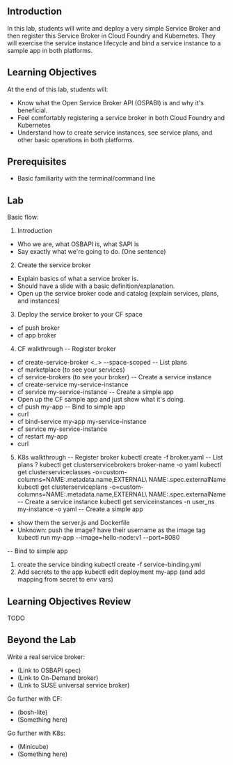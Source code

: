 ## Introduction

In this lab, students will write and deploy a very simple Service Broker and then register this Service Broker in Cloud Foundry and Kubernetes. 
They will exercise the service instance lifecycle and bind a service instance to a sample app in both platforms. 

## Learning Objectives
At the end of this lab, students will:

* Know what the Open Service Broker API (OSPABI) is and why it's beneficial.
* Feel comfortably registering a service broker in both Cloud Foundry and Kubernetes
* Understand how to create service instances, see service plans, and other basic operations in both platforms.

## Prerequisites

* Basic familiarity with the terminal/command line

## Lab

Basic flow:
1. Introduction
 - Who we are, what OSBAPI is, what SAPI is
 - Say exactly what we're going to do. (One sentence)
2. Create the service broker
 - Explain basics of what a service broker is.
 - Should have a slide with a basic definition/explanation.
 - Open up the service broker code and catalog (explain services, plans, and instances)
3. Deploy the service broker to your CF space
 - cf push broker
 - cf app broker
4. CF walkthrough
-- Register broker
 - cf create-service-broker <..> --space-scoped
-- List plans
 - cf marketplace (to see your services)
 - cf service-brokers (to see your broker)
-- Create a service instance
 - cf create-service my-service-instance
 - cf service my-service-instance
-- Create a simple app
 - Open up the CF sample app and just show what it's doing.
 - cf push my-app
-- Bind to simple app
 - curl <app-address> 
 - cf bind-service my-app my-service-instance
 - cf service my-service-instance
 - cf restart my-app
 - curl <app-address>
5. K8s walkthrough
-- Register broker
kubectl create -f broker.yaml
-- List plans ?
kubectl get clusterservicebrokers broker-name -o yaml
kubectl get clusterserviceclasses -o=custom-columns=NAME:.metadata.name,EXTERNAL\ NAME:.spec.externalName
kubectl get clusterserviceplans -o=custom-columns=NAME:.metadata.name,EXTERNAL\ NAME:.spec.externalName
-- Create a service instance
kubectl get serviceinstances -n user_ns my-instance -o yaml
-- Create a simple app
- show them the server.js and Dockerfile
- Unknown: push the image? have their username as the image tag
kubectl run my-app --image=hello-node:v1 --port=8080

-- Bind to simple app
1. create the service binding
kubectl create -f service-binding.yml
2. Add secrets to the app
kubectl edit deployment my-app (and add mapping from secret to env vars) 

## Learning Objectives Review

TODO

## Beyond the Lab

Write a real service broker:
* (Link to OSBAPI spec)
* (Link to On-Demand broker)
* (Link to SUSE universal service broker)

Go further with CF:
* (bosh-lite)
* (Something here)

Go further with K8s:
* (Minicube)
* (Something here)
